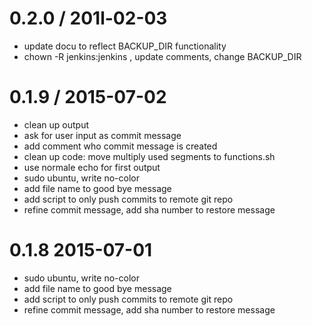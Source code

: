 
0.2.0 / 201l-02-03 
==================
 * update docu to reflect BACKUP_DIR functionality
 * chown -R jenkins:jenkins , update comments, change BACKUP_DIR


0.1.9 / 2015-07-02 
==================

 * clean up output
 * ask for user input as commit message
 * add comment who commit message is created
 * clean up code: move multiply used segments to functions.sh
 * use normale echo for first output
 * sudo ubuntu, write no-color
 * add file name to good bye message
 * add script to only push commits to remote git repo
 * refine commit message, add sha number to restore message

0.1.8 2015-07-01 
==================

 * sudo ubuntu, write no-color
 * add file name to good bye message
 * add script to only push commits to remote git repo
 * refine commit message, add sha number to restore message
